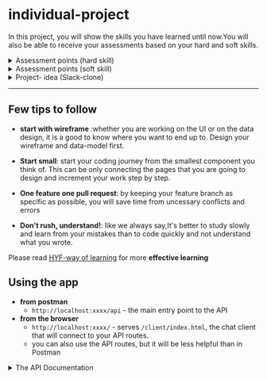 # individual-project

In this project, you will show the skills you have learned until now.You will also be able to receive your assessments based on your hard and soft skills.

 <details><summary>Assessment points (hard skill) </summary>
The hard skill assessment will review on what you have accomplished on this project based on the deliverables that are set under.

🥚 Git Remote/Local Connection: You can create a local git repository, commit changes, connect a remote repository and push changes to the remote.

🥚 Linting: You can find and fix linting errors in JavaScript programs.

🥚 Git Branching Workflow: You can manage your work locally using branches: pull remote changes -> create a new branch -> push the branch to the remote repository -> open a PR with passing Continuous Integration checks -> merge changes to main/master.

🥚 Command Line Interface (CLI): You can navigate a directory, manage folders/files, make small changes in a file using nano/vim, and much more

🥚 Design Cycle: You will be able to describe the design cycle and what steps you will take in each state (Empathize, define, ideate, prototype, testing and implement).

🥚 Fixing Errors: You can use the structured comment to describe an error in your program, and can make several educated guesses at how to fix the error.

🐣 Testing Existing Functions: You can write unit tests for a working function using the describe/it/expect(_).toEqual(_) syntax. This includes grouping test cases into logical test suites.

🐣 You can write small programs with a Data Access layer that asynchronously uses data stored in different locations:
• Browser: You can write a small web page that fetches data from a RESTful API and renders it into the DOM.
🐣design, plan, build small web page using React that fetches data from an API
  </details>


<details><summary>Assessment points (soft skill)</summary>
This assessment point will be reviewed based on your overall interactions since the start of the class.

🥚code reviews : the following requirements have been addressed with your PRs to the home repo for each assignment

    • PR has a descriptive title
    • PR has appropriate labels and milestones for easy identification
    • Reviewers are assigned
    • the PR contributes only one focused change
    • It is in the appropriate column in the project board
    • has short and clear description
    • is linked to an issue
    • feedback is addressed (if any)

🥚 home work submission status: You have completed and submitted all assignments for each module (vocabulary, snippets, group or individual projects….)

🥚check-in status: you have submitted your check-ins for each module chapter

🥚class and workshop attendance status : you have been present for each class and workshop in person or online .

🥚 retrospective deliverables : you have submitted your retrospective for each module on your personal repo
  </details>
<details><summary> Project- idea (Slack-clone) </summary>

The application will allow registered users to login and see and receive messages.

A message can contain a link to an external platform, an Image and rich text. Users should always be able to see when a message was sent.

Messages can be send one-to-one in a direct conversation from a sender to a receiver, but it is also possible to start a channel in order to support group discussions. Such a channel will always have name, and a list of members.

The idea is that the user will see a list of all direct messages addressed to them, but also an overview of all channels so he can follow up on the discussions in there. Messages in private conversations and messages in group have the same functionality.
</details>

---

## Few tips to follow

* **start with wireframe** :whether you are working on the UI or on the data design, it is a good to know where you want to end up to. Design your wireframe and data-model first.

* **Start small**: start your coding journey from the smallest component you think of. This can be only connecting the pages that you are going to design and increment your work step by step.

* **One feature one pull request**: by keeping your feature branch as specific as possible, you will save time from uncessary conflicts and errors

* **Don't rush, understand!**: like we always say,It's better to study slowly and learn from your mistakes than to code quickly and not understand what you wrote.

Please read  [HYF-way of learning](https://hackyourfuture.github.io/study/#/learning/learning-from-code?id=don39t-rush-understand) for more **effective learning**


## Using the app

- **from postman**
  - `http://localhost:xxxx/api` - the main entry point to the API
- **from the browser**
  - `http://localhost:xxxx/` - serves `/client/index.html`, the chat client that will connect to your API routes.
  - you can also use the API routes, but it will be less helpful than in Postman

<details><summary>The API Documentation</summary>

## Channels

Fetch Channels
----

  Returns json data about all channels in the system.

- **URL**

  /channels

- **Method:**

  `GET`

- **Result:**
  
    ```json
    [
      {
        "name": "Awesome Channel",
        "id": "ZAE12E124321ZE"
      },
      ...
    ]
    ```
  
---

Fetch Channel
----

  Returns json data about a single channel.

- **URL**

  /api/channels/:channelId

- **Method:**

  `GET`
  
- **URL Params**

   **Required:**

   `channelId=[string]`

- **Result:**
  
    ```json
    {
      "name": "Awesome Channel",
      "id": "ZAE12E124321ZE"
    }
    ```

---

Delete Channel
----

  Removes a channel from the system.

- **URL**

  /api/channels/:channelId

- **Method:**

  `DELETE`
  
- **URL Params**

   **Required:**

   `channelId=[string]`

- **Result:**
  
    ```json
    { 
      "message": "Channel ZAE12E124321ZE was successfully deleted!"
    }
    ```

---

Update Channel
----

  Replaces a channel with its updated version.

- **URL**

  /api/channels/:channelId

- **Method:**

  `PUT`
  
- **URL Params**

   **Required:**

   `channelId=[string]`

- **Body**

   ```json
   {
     "name": "new name of the channel",
     "id": "the channel id"
   }
   ```

* **Result:**
  
    ```json
    {
      "name": "Awesome Channel",
      "id": "ZAE12E124321ZE"
    }
    ```

---

Create Channel
----

  Creates a new channel with the given name.

- **URL**

  /api/channels

- **Method:**

  `POST`
  
- **Body**

   ``` json
   {
     "name": "the name of the channel you wish to create",
   }
   ```

- **Result:**
  
    ```json 
    {
      "name": "Awesome Channel",
      "id": "ZAE12E124321ZE"
    }
    ```

---

## Messages

Get all messages
----

  Returns a json array of all messages currently in the system.

- **URL**

  /api/messages

- **Method:**

  `GET`

- **Result:**
  
    ```json
    [
    {
      "text": "The content of the massage",
      "id": "BFE12E1243211ZE",
      "user": "Name of the user who posted the message",
      "date": "2021-08-13T18:25:43.511Z",
      "channelId": "ZAE12E124321ZE"
    },
    ...
    ]

---

**Get messages for a specific channel**
----

  Returns a json array of all messages that belong to the specified channel.

- **URL**

  /api/channels/:channelId/messages

- **Method:**

  `GET`
  
- **URL Params**

   **Required:**

   `channelId=[integer]`
- **Result:**
  
    ```json
    [
    {
      "text": "The content of the massage",
      "id": "BFE12E1243211ZE",
      "user": "Name of the user who posted the message",
      "date": "2021-08-13T18:25:43.511Z",
      "channelId": "ZAE12E124321ZE"
    },
    ...
    ]

---

**Delete message**
----

 Removes the specified message from the system.

- **URL**

  /api/messages/:messageId

- **Method:**

  `DELETE`
  
- **URL Params**

   **Required:**

   `messageId=[integer]`
- **Result:**
  
    ```json
    {
      "message": "Message BFE12E1243211ZE was successfully deleted!"
    }
    ```

---

**Update message**
----

 Updates the specified message with the new content.

- **URL**

  /api/messages/:messageId

- **Method:**

  `PUT`
  
- **URL Params**

   **Required:**

   `messageId=[integer]`

- **Body**

   ```json
   {
      "text": "The content of the massage",
      "id": "BFE12E1243211ZE",
      "user": "Name of the user who posted the message",
      "date": "2021-08-13T18:25:43.511Z",
      "channelId": "ZAE12E124321ZE"
    }
   ```

- **Result:**
  
    ```json
    {
      "text": "The content of the massage",
      "id": "BFE12E1243211ZE",
      "user": "Name of the user who posted the message",
      "date": "2021-08-13T18:25:43.511Z",
      "channelId": "ZAE12E124321ZE"
    }
    ```

---

**Create new message**
----

 Creates a new messsage in the specified channel.

- **URL**

  /api/channels/:channelId/messages

- **Method:**

  `POST`
  
- **URL Params**

   **Required:**

   `channelId=[integer]`

- **Body**

   ```json
   {
      "text": "The content of the massage",
      "user": "Name of the user who posted the message",
    }
   ```

- **Result:**
  
    ```json
    {
      "text": "The content of the massage",
      "id": "BFE12E1243211ZE",
      "user": "Name of the user who posted the message",
      "date": "2021-08-13T18:25:43.511Z",
      "channelId": "ZAE12E124321ZE"
    }
    ```---
</details>
